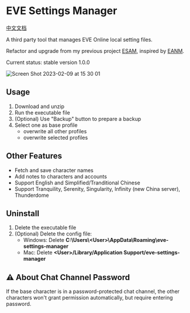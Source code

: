 # EVE Settings Manager

[中文文档](/docs/README_CN.md)

A third party tool that manages EVE Online local setting files.

Refactor and upgrade from my previous project [ESAM](https://github.com/mintnick/ESAM), inspired by [EANM](https://github.com/FontaineRiant/EANM).

Current status: stable version 1.0.0

![Screen Shot 2023-02-09 at 15 30 01](https://user-images.githubusercontent.com/14357052/217746256-01f7b403-40b8-4a68-bccc-798913df51f3.png)

## Usage

1. Download and unzip
2. Run the executable file
3. (Optional) Use "Backup" button to prepare a backup
4. Select one as base profile
    - overwrite all other profiles
    - overwrite selected profiles

## Other Features

- Fetch and save character names
- Add notes to characters and accounts
- Support English and Simplified/Tranditional Chinese
- Support Tranquility, Serenity, Singularity, Infinity (new China server), Thunderdome

## Uninstall

1. Delete the executable file
2. (Optional) Delete the config file:
    - Windows: Delete **C:\Users\\\<User>\AppData\Roaming\eve-settings-manager**
    - Mac: Delete **\<User>/Library/Application Support/eve-settings-manager**

## :warning: About Chat Channel Password

If the base character is in a password-protected chat channel, the other characters won't grant permission automatically, but require entering password.